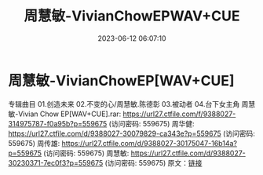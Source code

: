 ﻿---
title: 周慧敏-VivianChowEPWAV+CUE
date: 2023-06-12 06:07:10
categories: WAV车载音乐、镜像
tags: 华语中文
---
# 周慧敏-VivianChowEP[WAV+CUE]

专辑曲目
01.创造未来
02.不变的心/周慧敏.陈德彰
03.被动者
04.台下女主角
周慧敏-Vivian Chow EP[WAV+CUE].rar: https://url27.ctfile.com/f/9388027-314975787-f0a95b?p=559675
(访问密码: 559675)
周华健: https://url27.ctfile.com/d/9388027-30079829-ca343e?p=559675
(访问密码: 559675)
周传雄: https://url27.ctfile.com/d/9388027-30175047-16b14a?p=559675
(访问密码: 559675)
周慧敏: https://url27.ctfile.com/d/9388027-30230371-7ec0f3?p=559675
(访问密码: 559675)
原文：[链接](https://blog.sina.com.cn/s/blog_1647c7e76010312am.html)